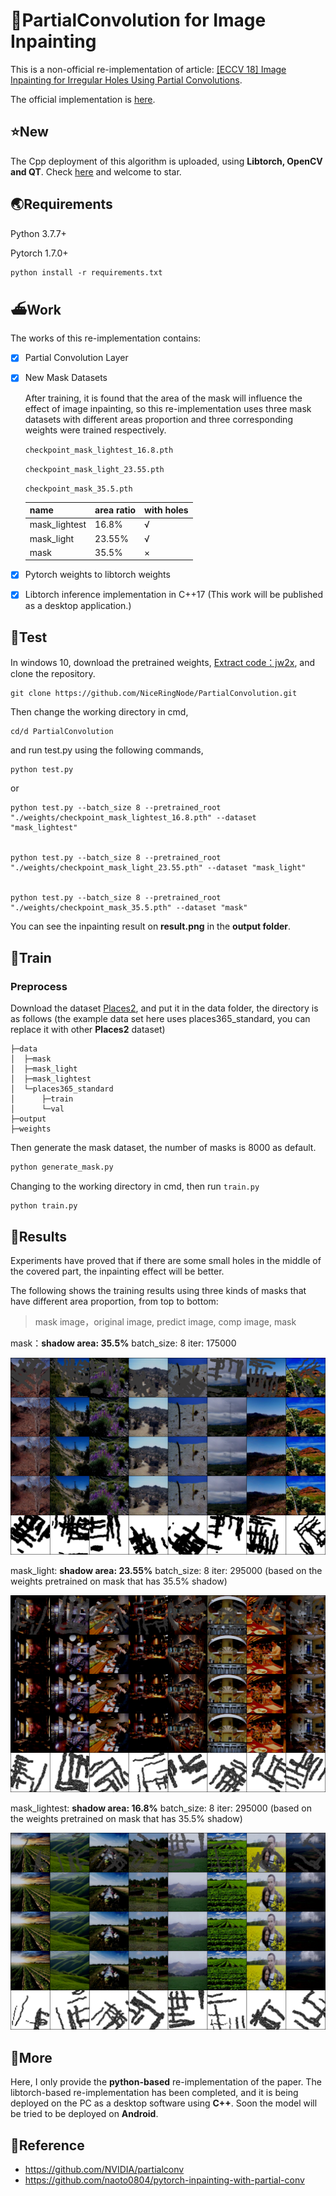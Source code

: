 # 🥑PartialConvolution for Image Inpainting

This is a non-official re-implementation of article: [[ECCV 18] Image Inpainting for Irregular Holes Using Partial Convolutions](https://arxiv.org/abs/1804.07723).

The official implementation is [here](https://github.com/NVIDIA/partialconv).

## ⭐New
The Cpp deployment of this algorithm is uploaded, using **Libtorch, OpenCV and QT**. Check [here](https://github.com/NiceRingNode/Inpainting-Cpp-Deployment) and welcome to star.

## 🌏Requirements

Python 3.7.7+

Pytorch 1.7.0+

```shell
python install -r requirements.txt
```

## ⛴️Work

The works of this re-implementation contains:

- [x] Partial Convolution Layer

- [x] New Mask Datasets

  After training, it is found that the area of the mask will influence the effect of image inpainting, so this re-implementation uses three mask datasets with different areas proportion and three corresponding weights were trained respectively.

  `checkpoint_mask_lightest_16.8.pth`

  `checkpoint_mask_light_23.55.pth`

  `checkpoint_mask_35.5.pth`

  | name          | area ratio | with holes |
  | ------------- | ---------- | ---------- |
  | mask_lightest | 16.8%      | √          |
  | mask_light    | 23.55%     | √          |
  | mask          | 35.5%      | ×          |

- [x] Pytorch weights to libtorch weights

- [x] Libtorch inference implementation in C++17 (This work will be published as a desktop application.)

## 🧀Test

In windows 10, download the pretrained weights, [Extract code：jw2x](https://pan.baidu.com/s/1P93LDjkaJvnxwkm4LcnCOw ), and clone the repository.

```
git clone https://github.com/NiceRingNode/PartialConvolution.git
```

Then change the working directory in cmd,

```
cd/d PartialConvolution
```

and run test.py using the following commands,

```shell
python test.py
```

or

```shell
python test.py --batch_size 8 --pretrained_root "./weights/checkpoint_mask_lightest_16.8.pth" --dataset "mask_lightest"


python test.py --batch_size 8 --pretrained_root "./weights/checkpoint_mask_light_23.55.pth" --dataset "mask_light"


python test.py --batch_size 8 --pretrained_root "./weights/checkpoint_mask_35.5.pth" --dataset "mask"
```

You can see the inpainting result on **result.png** in the **output folder**.

## 🚀Train

### Preprocess

Download the dataset [Places2](http://places2.csail.mit.edu/download.html), and put it in the data folder, the directory is as follows (the example data set here uses places365_standard, you can replace it with other **Places2** dataset)

```shell
├─data
│  ├─mask
│  ├─mask_light
│  ├─mask_lightest
│  └─places365_standard
│      ├─train
│      └─val
├─output
├─weights
```

Then generate the mask dataset, the number of masks is 8000 as default.

```bash
python generate_mask.py
```

Changing to the working directory in cmd, then run `train.py`

```bash
python train.py
```

## 📖Results

Experiments have proved that if there are some small holes in the middle of the covered part, the inpainting effect will be better.

The following shows the training results using three kinds of masks that have different area proportion, from top to bottom:

> mask image，original image, predict image, comp image, mask

mask：**shadow area: 35.5%** batch_size: 8 iter: 175000

![shadow area: 35.5%](/output/using_35.5.png)



mask_light: **shadow area: 23.55%** batch_size: 8 iter: 295000 (based on the weights pretrained on mask that has 35.5% shadow)

![shadow area: 23.55%](/output/using_23.5.png)



mask_lightest: **shadow area: 16.8%** batch_size: 8 iter: 295000 (based on the weights pretrained on mask that has 35.5% shadow)

![shadow area: 16.8%](/output/using_16.8.png)

## 🌲More

Here, I only provide the **python-based** re-implementation of the paper. The libtorch-based re-implementation has been completed, and it is being deployed on the PC as a desktop software using **C++**. Soon the model will be tried to be deployed on **Android**.

## 🔖Reference

- https://github.com/NVIDIA/partialconv
- https://github.com/naoto0804/pytorch-inpainting-with-partial-conv

